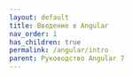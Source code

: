 ```yaml
---
layout: default
title: Введение в Angular
nav_order: 1
has_children: true
permalink: /angular/intro
parent: Руководство Angular 7
---
```

